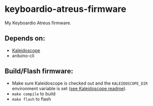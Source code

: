 # keyboardio-atreus-firmware
My Keyboardio Atreus firmware.

## Depends on:

- [Kaleidoscope](https://github.com/keyboardio/Kaleidoscope)
- arduino-cli


## Build/Flash firmware:

- Make sure Kaleidoscope is checked out and the `KALEIDOSCOPE_DIR` environment variable is set ([see Kaleidoscope readme](https://github.com/keyboardio/Kaleidoscope#use-git-to-check-out-a-copy-of-kaleidoscope)).
- `make compile` to build
- `make flash` to flash
